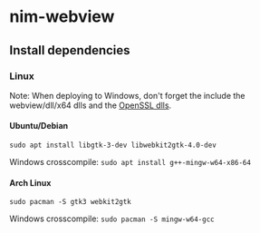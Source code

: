 # nim-webview

## Install dependencies

### Linux

Note: When deploying to Windows, don't forget the include the webview/dll/x64 dlls and the [OpenSSL dlls](https://bintray.com/vszakats/generic/openssl).

#### Ubuntu/Debian

`sudo apt install libgtk-3-dev libwebkit2gtk-4.0-dev`

Windows crosscompile: `sudo apt install g++-mingw-w64-x86-64`

#### Arch Linux

`sudo pacman -S gtk3 webkit2gtk`

Windows crosscompile: `sudo pacman -S mingw-w64-gcc`


